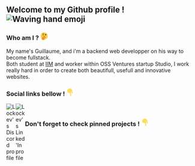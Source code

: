 ## Welcome to my Github profile ! <img src="https://media.giphy.com/media/hvRJCLFzcasrR4ia7z/giphy.gif" width="25px" alt="Waving hand emoji">

### Who am I ? <img src="https://raw.githubusercontent.com/lockev/lockev/master/assets/thinking.png" width="20px" alt="thinking emoji">

My name's Guillaume, and i'm a backend web developper on his way to become fullstack. <br/>
Both student at <a href="https://www.iim.fr/" target="_blank">IIM</a> and worker within OSS Ventures startup Studio, I work really hard in order to create both beautifull, usefull and innovative websites.

### Social links bellow ! <img src="https://raw.githubusercontent.com/lockev/lockev/master/assets/point_down.png" width="20px" alt="Pointing down hand emoji">

<a href="https://discordapp.com/users/239036209974870017" target="_blank">
  <img align="left" alt="Lockev's Discord profile" width="25px" src="https://raw.githubusercontent.com/peterthehan/peterthehan/master/assets/discord.svg" />
</a>
<a href="https://www.linkedin.com/in/prigent-guillaume/" target="_blank">
  <img align="left" alt="Lockev's Linked'In profile" width="25px" src="https://raw.githubusercontent.com/peterthehan/peterthehan/master/assets/linkedin.svg" />
</a>

<br/>

### Don't forget to check pinned projects ! <img src="https://raw.githubusercontent.com/lockev/lockev/master/assets/point_down.png" width="20px" alt="Pointing down hand emoji"> 

